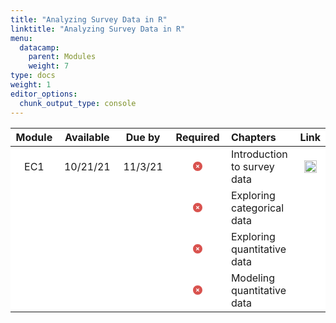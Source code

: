 ```yaml
---
title: "Analyzing Survey Data in R"
linktitle: "Analyzing Survey Data in R"
menu:
  datacamp:
    parent: Modules
    weight: 7
type: docs
weight: 1
editor_options: 
  chunk_output_type: console
---
```

<script src="/rmarkdown-libs/kePrint/kePrint.js"></script>
<link href="/rmarkdown-libs/lightable/lightable.css" rel="stylesheet" />



<style>
table > tbody > tr:hover > td, table > tbody > tr:hover > th {
  background-color: #ffffff;
}
</style>



<table class="table table-striped table-hover" style="width: auto !important; margin-left: auto; margin-right: auto;">
 <thead>
  <tr>
   <th style="text-align:center;background-color: #ffffff !important;vertical-align: middle !important;"> Module </th>
   <th style="text-align:center;background-color: #ffffff !important;vertical-align: middle !important;"> Available </th>
   <th style="text-align:center;background-color: #ffffff !important;vertical-align: middle !important;"> Due by </th>
   <th style="text-align:center;background-color: #ffffff !important;vertical-align: middle !important;"> Required </th>
   <th style="text-align:left;background-color: #ffffff !important;vertical-align: middle !important;"> Chapters </th>
   <th style="text-align:center;background-color: #ffffff !important;vertical-align: middle !important;"> Link </th>
  </tr>
 </thead>
<tbody>
  <tr>
   <td style="text-align:center;width: 5em; background-color: #ffffff !important;vertical-align: middle !important;"> EC1 </td>
   <td style="text-align:center;width: 10em; background-color: #ffffff !important;vertical-align: middle !important;"> 10/21/21 </td>
   <td style="text-align:center;width: 10em; background-color: #ffffff !important;vertical-align: middle !important;"> 11/3/21 </td>
   <td style="text-align:center;width: 10em; background-color: #ffffff !important;vertical-align: middle !important;"> <svg aria-hidden="true" role="img" viewbox="0 0 512 512" style="height:15px;width:15px;vertical-align:-0.125em;margin-left:auto;margin-right:auto;font-size:inherit;fill:#d9534f;overflow:visible;position:relative;"><path d="M0 256C0 114.6 114.6 0 256 0C397.4 0 512 114.6 512 256C512 397.4 397.4 512 256 512C114.6 512 0 397.4 0 256zM175 208.1L222.1 255.1L175 303C165.7 312.4 165.7 327.6 175 336.1C184.4 346.3 199.6 346.3 208.1 336.1L255.1 289.9L303 336.1C312.4 346.3 327.6 346.3 336.1 336.1C346.3 327.6 346.3 312.4 336.1 303L289.9 255.1L336.1 208.1C346.3 199.6 346.3 184.4 336.1 175C327.6 165.7 312.4 165.7 303 175L255.1 222.1L208.1 175C199.6 165.7 184.4 165.7 175 175C165.7 184.4 165.7 199.6 175 208.1V208.1z"></path></svg> </td>
   <td style="text-align:left;width: 10em; background-color: #ffffff !important;vertical-align: middle !important;"> Introduction to survey data </td>
   <td style="text-align:center;background-color: #ffffff !important;vertical-align: middle !important;"> <a href="https://www.datacamp.com/users/sign_in">
 <img alt="Data Camp Logo" src="/logos/dc-ico.png" width="20px">
 </a> </td>
  </tr>
  <tr>
   <td style="text-align:center;width: 5em; background-color: #ffffff !important;vertical-align: middle !important;">  </td>
   <td style="text-align:center;width: 10em; background-color: #ffffff !important;vertical-align: middle !important;">  </td>
   <td style="text-align:center;width: 10em; background-color: #ffffff !important;vertical-align: middle !important;">  </td>
   <td style="text-align:center;width: 10em; background-color: #ffffff !important;vertical-align: middle !important;"> <svg aria-hidden="true" role="img" viewbox="0 0 512 512" style="height:15px;width:15px;vertical-align:-0.125em;margin-left:auto;margin-right:auto;font-size:inherit;fill:#d9534f;overflow:visible;position:relative;"><path d="M0 256C0 114.6 114.6 0 256 0C397.4 0 512 114.6 512 256C512 397.4 397.4 512 256 512C114.6 512 0 397.4 0 256zM175 208.1L222.1 255.1L175 303C165.7 312.4 165.7 327.6 175 336.1C184.4 346.3 199.6 346.3 208.1 336.1L255.1 289.9L303 336.1C312.4 346.3 327.6 346.3 336.1 336.1C346.3 327.6 346.3 312.4 336.1 303L289.9 255.1L336.1 208.1C346.3 199.6 346.3 184.4 336.1 175C327.6 165.7 312.4 165.7 303 175L255.1 222.1L208.1 175C199.6 165.7 184.4 165.7 175 175C165.7 184.4 165.7 199.6 175 208.1V208.1z"></path></svg> </td>
   <td style="text-align:left;width: 10em; background-color: #ffffff !important;vertical-align: middle !important;"> Exploring categorical data </td>
   <td style="text-align:center;background-color: #ffffff !important;vertical-align: middle !important;">  </td>
  </tr>
  <tr>
   <td style="text-align:center;width: 5em; background-color: #ffffff !important;vertical-align: middle !important;">  </td>
   <td style="text-align:center;width: 10em; background-color: #ffffff !important;vertical-align: middle !important;">  </td>
   <td style="text-align:center;width: 10em; background-color: #ffffff !important;vertical-align: middle !important;">  </td>
   <td style="text-align:center;width: 10em; background-color: #ffffff !important;vertical-align: middle !important;"> <svg aria-hidden="true" role="img" viewbox="0 0 512 512" style="height:15px;width:15px;vertical-align:-0.125em;margin-left:auto;margin-right:auto;font-size:inherit;fill:#d9534f;overflow:visible;position:relative;"><path d="M0 256C0 114.6 114.6 0 256 0C397.4 0 512 114.6 512 256C512 397.4 397.4 512 256 512C114.6 512 0 397.4 0 256zM175 208.1L222.1 255.1L175 303C165.7 312.4 165.7 327.6 175 336.1C184.4 346.3 199.6 346.3 208.1 336.1L255.1 289.9L303 336.1C312.4 346.3 327.6 346.3 336.1 336.1C346.3 327.6 346.3 312.4 336.1 303L289.9 255.1L336.1 208.1C346.3 199.6 346.3 184.4 336.1 175C327.6 165.7 312.4 165.7 303 175L255.1 222.1L208.1 175C199.6 165.7 184.4 165.7 175 175C165.7 184.4 165.7 199.6 175 208.1V208.1z"></path></svg> </td>
   <td style="text-align:left;width: 10em; background-color: #ffffff !important;vertical-align: middle !important;"> Exploring quantitative data </td>
   <td style="text-align:center;background-color: #ffffff !important;vertical-align: middle !important;">  </td>
  </tr>
  <tr>
   <td style="text-align:center;width: 5em; background-color: #ffffff !important;vertical-align: middle !important;">  </td>
   <td style="text-align:center;width: 10em; background-color: #ffffff !important;vertical-align: middle !important;">  </td>
   <td style="text-align:center;width: 10em; background-color: #ffffff !important;vertical-align: middle !important;">  </td>
   <td style="text-align:center;width: 10em; background-color: #ffffff !important;vertical-align: middle !important;"> <svg aria-hidden="true" role="img" viewbox="0 0 512 512" style="height:15px;width:15px;vertical-align:-0.125em;margin-left:auto;margin-right:auto;font-size:inherit;fill:#d9534f;overflow:visible;position:relative;"><path d="M0 256C0 114.6 114.6 0 256 0C397.4 0 512 114.6 512 256C512 397.4 397.4 512 256 512C114.6 512 0 397.4 0 256zM175 208.1L222.1 255.1L175 303C165.7 312.4 165.7 327.6 175 336.1C184.4 346.3 199.6 346.3 208.1 336.1L255.1 289.9L303 336.1C312.4 346.3 327.6 346.3 336.1 336.1C346.3 327.6 346.3 312.4 336.1 303L289.9 255.1L336.1 208.1C346.3 199.6 346.3 184.4 336.1 175C327.6 165.7 312.4 165.7 303 175L255.1 222.1L208.1 175C199.6 165.7 184.4 165.7 175 175C165.7 184.4 165.7 199.6 175 208.1V208.1z"></path></svg> </td>
   <td style="text-align:left;width: 10em; background-color: #ffffff !important;vertical-align: middle !important;"> Modeling quantitative data </td>
   <td style="text-align:center;background-color: #ffffff !important;vertical-align: middle !important;">  </td>
  </tr>
</tbody>
</table>
